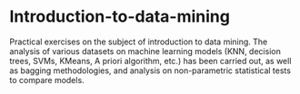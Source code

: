 # Introduction-to-data-mining
Practical exercises on the subject of introduction to data mining. The analysis of various datasets on machine learning models (KNN, decision trees, SVMs, KMeans, A priori algorithm, etc.) has been carried out, as well as bagging methodologies, and analysis on non-parametric statistical tests to compare models.
